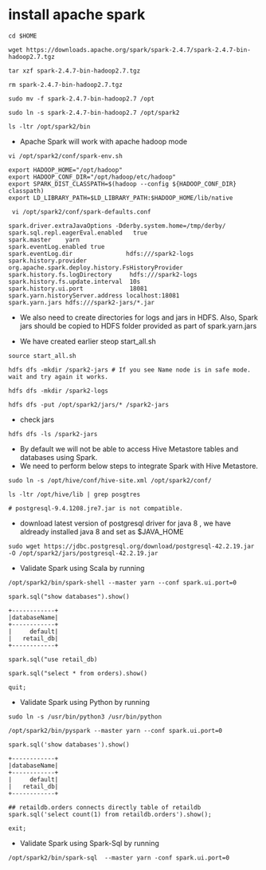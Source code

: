 # install apache spark

```SHELL
cd $HOME
```
```SHELL
wget https://downloads.apache.org/spark/spark-2.4.7/spark-2.4.7-bin-hadoop2.7.tgz
```
```SHELL
tar xzf spark-2.4.7-bin-hadoop2.7.tgz
```
```SHELL
rm spark-2.4.7-bin-hadoop2.7.tgz
```
```SHELL
sudo mv -f spark-2.4.7-bin-hadoop2.7 /opt
```
```SHELL
sudo ln -s spark-2.4.7-bin-hadoop2.7 /opt/spark2
```

```SHELL
ls -ltr /opt/spark2/bin
```

- Apache Spark will work with apache hadoop mode

```SHELL
vi /opt/spark2/conf/spark-env.sh
```

```SHELL
export HADOOP_HOME="/opt/hadoop"
export HADOOP_CONF_DIR="/opt/hadoop/etc/hadoop"
export SPARK_DIST_CLASSPATH=$(hadoop --config ${HADOOP_CONF_DIR} classpath)
export LD_LIBRARY_PATH=$LD_LIBRARY_PATH:$HADOOP_HOME/lib/native
```

```SHELL
 vi /opt/spark2/conf/spark-defaults.conf
```

```SHELL
spark.driver.extraJavaOptions -Dderby.system.home=/tmp/derby/
spark.sql.repl.eagerEval.enabled   true
spark.master    yarn
spark.eventLog.enabled true
spark.eventLog.dir               hdfs:///spark2-logs
spark.history.provider            org.apache.spark.deploy.history.FsHistoryProvider
spark.history.fs.logDirectory     hdfs:///spark2-logs
spark.history.fs.update.interval  10s
spark.history.ui.port             18081
spark.yarn.historyServer.address localhost:18081
spark.yarn.jars hdfs:///spark2-jars/*.jar
```

- We also need to create directories for logs and jars in HDFS. Also, Spark jars should be copied to HDFS folder provided as part of spark.yarn.jars


- We have created earlier steop start_all.sh

```
source start_all.sh
```

```SHELL
hdfs dfs -mkdir /spark2-jars # If you see Name node is in safe mode. wait and try again it works.
```
```SHELL
hdfs dfs -mkdir /spark2-logs
```
```SHELL
hdfs dfs -put /opt/spark2/jars/* /spark2-jars
```

- check jars
```SHELL
hdfs dfs -ls /spark2-jars
```

- By default we will not be able to access Hive Metastore tables and databases using Spark.
- We need to perform below steps to integrate Spark with Hive Metastore.

```SHELL
sudo ln -s /opt/hive/conf/hive-site.xml /opt/spark2/conf/
```

```SHELL
ls -ltr /opt/hive/lib | grep posgtres

# postgresql-9.4.1208.jre7.jar is not compatible.
```

-  download latest version of postgresql driver for java 8 , we have aldready installed java 8 and set as $JAVA_HOME 

```SHELL
sudo wget https://jdbc.postgresql.org/download/postgresql-42.2.19.jar -O /opt/spark2/jars/postgresql-42.2.19.jar
```


- Validate Spark using Scala by running

```SHELL
/opt/spark2/bin/spark-shell --master yarn --conf spark.ui.port=0
```

```SHELL
spark.sql("show databases").show()
```

```SHELL
+------------+
|databaseName|
+------------+
|     default|
|   retail_db|
+------------+
```

```SHELL
spark.sql("use retail_db)
```

```SHELL
spark.sql("select * from orders).show()
```

```SHELL
quit;
```

- Validate Spark using Python by running

```SHELL
sudo ln -s /usr/bin/python3 /usr/bin/python
```

```SHELL
/opt/spark2/bin/pyspark --master yarn --conf spark.ui.port=0
```

```SHELL
spark.sql('show databases').show()
```

```SHELL
+------------+
|databaseName|
+------------+
|     default|
|   retail_db|
+------------+
```

```SHELL
## retaildb.orders connects directly table of retaildb
spark.sql('select count(1) from retaildb.orders').show(); 
```


```SHELL
exit;
```


- Validate Spark using Spark-Sql by running

```SHELL
/opt/spark2/bin/spark-sql  --master yarn -conf spark.ui.port=0
```
